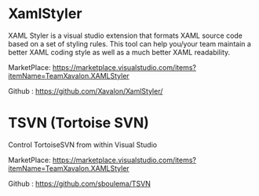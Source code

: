 # XamlStyler
XAML Styler is a visual studio extension that formats XAML source code based on a set of styling rules. This tool can help you/your team maintain a better XAML coding style as well as a much better XAML readability.

MarketPlace: https://marketplace.visualstudio.com/items?itemName=TeamXavalon.XAMLStyler

Github : https://github.com/Xavalon/XamlStyler/


# TSVN (Tortoise SVN)
Control TortoiseSVN from within Visual Studio

MarketPlace: https://marketplace.visualstudio.com/items?itemName=TeamXavalon.XAMLStyler

Github : https://github.com/sboulema/TSVN
